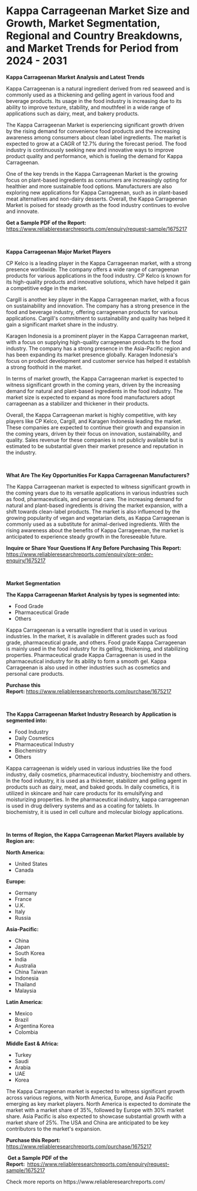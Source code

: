 <p><h1>Kappa Carrageenan Market Size and Growth, Market Segmentation, Regional and Country Breakdowns, and Market Trends for Period from 2024 -  2031</h1></p><p><strong>Kappa Carrageenan Market Analysis and Latest Trends</strong></p>
<p><p>Kappa Carrageenan is a natural ingredient derived from red seaweed and is commonly used as a thickening and gelling agent in various food and beverage products. Its usage in the food industry is increasing due to its ability to improve texture, stability, and mouthfeel in a wide range of applications such as dairy, meat, and bakery products.</p><p>The Kappa Carrageenan Market is experiencing significant growth driven by the rising demand for convenience food products and the increasing awareness among consumers about clean label ingredients. The market is expected to grow at a CAGR of 12.7% during the forecast period. The food industry is continuously seeking new and innovative ways to improve product quality and performance, which is fueling the demand for Kappa Carrageenan.</p><p>One of the key trends in the Kappa Carrageenan Market is the growing focus on plant-based ingredients as consumers are increasingly opting for healthier and more sustainable food options. Manufacturers are also exploring new applications for Kappa Carrageenan, such as in plant-based meat alternatives and non-dairy desserts. Overall, the Kappa Carrageenan Market is poised for steady growth as the food industry continues to evolve and innovate.</p></p>
<p><strong>Get a Sample PDF of the Report:&nbsp;</strong> <a href="https://www.reliableresearchreports.com/enquiry/request-sample/1675217">https://www.reliableresearchreports.com/enquiry/request-sample/1675217</a></p>
<p>&nbsp;</p>
<p><strong>Kappa Carrageenan Major Market Players</strong></p>
<p><p>CP Kelco is a leading player in the Kappa Carrageenan market, with a strong presence worldwide. The company offers a wide range of carrageenan products for various applications in the food industry. CP Kelco is known for its high-quality products and innovative solutions, which have helped it gain a competitive edge in the market.</p><p>Cargill is another key player in the Kappa Carrageenan market, with a focus on sustainability and innovation. The company has a strong presence in the food and beverage industry, offering carrageenan products for various applications. Cargill's commitment to sustainability and quality has helped it gain a significant market share in the industry.</p><p>Karagen Indonesia is a prominent player in the Kappa Carrageenan market, with a focus on supplying high-quality carrageenan products to the food industry. The company has a strong presence in the Asia-Pacific region and has been expanding its market presence globally. Karagen Indonesia's focus on product development and customer service has helped it establish a strong foothold in the market.</p><p>In terms of market growth, the Kappa Carrageenan market is expected to witness significant growth in the coming years, driven by the increasing demand for natural and plant-based ingredients in the food industry. The market size is expected to expand as more food manufacturers adopt carrageenan as a stabilizer and thickener in their products.</p><p>Overall, the Kappa Carrageenan market is highly competitive, with key players like CP Kelco, Cargill, and Karagen Indonesia leading the market. These companies are expected to continue their growth and expansion in the coming years, driven by their focus on innovation, sustainability, and quality. Sales revenue for these companies is not publicly available but is estimated to be substantial given their market presence and reputation in the industry.</p></p>
<p>&nbsp;</p>
<p><strong>What Are The Key Opportunities For Kappa Carrageenan Manufacturers?</strong></p>
<p><p>The Kappa Carrageenan market is expected to witness significant growth in the coming years due to its versatile applications in various industries such as food, pharmaceuticals, and personal care. The increasing demand for natural and plant-based ingredients is driving the market expansion, with a shift towards clean-label products. The market is also influenced by the growing popularity of vegan and vegetarian diets, as Kappa Carrageenan is commonly used as a substitute for animal-derived ingredients. With the rising awareness about the benefits of Kappa Carrageenan, the market is anticipated to experience steady growth in the foreseeable future.</p></p>
<p><strong>Inquire or Share Your Questions If Any Before Purchasing This Report:</strong> <a href="https://www.reliableresearchreports.com/enquiry/pre-order-enquiry/1675217">https://www.reliableresearchreports.com/enquiry/pre-order-enquiry/1675217</a></p>
<p>&nbsp;</p>
<p><strong>Market Segmentation</strong></p>
<p><strong>The Kappa Carrageenan Market Analysis by types is segmented into:</strong></p>
<p><ul><li>Food Grade</li><li>Pharmaceutical Grade</li><li>Others</li></ul></p>
<p><p>Kappa Carrageenan is a versatile ingredient that is used in various industries. In the market, it is available in different grades such as food grade, pharmaceutical grade, and others. Food grade Kappa Carrageenan is mainly used in the food industry for its gelling, thickening, and stabilizing properties. Pharmaceutical grade Kappa Carrageenan is used in the pharmaceutical industry for its ability to form a smooth gel. Kappa Carrageenan is also used in other industries such as cosmetics and personal care products.</p></p>
<p><strong>Purchase this Report:&nbsp;</strong><a href="https://www.reliableresearchreports.com/purchase/1675217">https://www.reliableresearchreports.com/purchase/1675217</a></p>
<p>&nbsp;</p>
<p><strong>The Kappa Carrageenan Market Industry Research by Application is segmented into:</strong></p>
<p><ul><li>Food Industry</li><li>Daily Cosmetics</li><li>Pharmaceutical Industry</li><li>Biochemistry</li><li>Others</li></ul></p>
<p><p>Kappa carrageenan is widely used in various industries like the food industry, daily cosmetics, pharmaceutical industry, biochemistry and others. In the food industry, it is used as a thickener, stabilizer and gelling agent in products such as dairy, meat, and baked goods. In daily cosmetics, it is utilized in skincare and hair care products for its emulsifying and moisturizing properties. In the pharmaceutical industry, kappa carrageenan is used in drug delivery systems and as a coating for tablets. In biochemistry, it is used in cell culture and molecular biology applications.</p></p>
<p>&nbsp;</p>
<p><strong>In terms of Region, the Kappa Carrageenan Market Players available by Region are:</strong></p>
<p>
    <p> <strong> North America: </strong>
        <ul>
            <li>United States</li>
            <li>Canada</li>
        </ul>
        </p> 
    <p> <strong> Europe: </strong>
        <ul>
            <li>Germany</li>
            <li>France</li>
            <li>U.K.</li>
            <li>Italy</li>
            <li>Russia</li>
        </ul>
        </p> 
    <p> <strong> Asia-Pacific: </strong>
        <ul>
            <li>China</li>
            <li>Japan</li>
            <li>South Korea</li>
            <li>India</li>
            <li>Australia</li>
            <li>China Taiwan</li>
            <li>Indonesia</li>
            <li>Thailand</li>
            <li>Malaysia</li>
        </ul>
        </p> 
    <p> <strong> Latin America: </strong>
        <ul>
            <li>Mexico</li>
            <li>Brazil</li>
            <li>Argentina Korea</li>
            <li>Colombia</li>
        </ul>
        </p> 
    <p> <strong> Middle East & Africa: </strong>
        <ul>
            <li>Turkey</li>
            <li>Saudi</li>
            <li>Arabia</li>
            <li>UAE</li>
            <li>Korea</li>
        </ul>
    </p>
    </p>
<p><p>The Kappa Carrageenan market is expected to witness significant growth across various regions, with North America, Europe, and Asia Pacific emerging as key market players. North America is expected to dominate the market with a market share of 35%, followed by Europe with 30% market share. Asia Pacific is also expected to showcase substantial growth with a market share of 25%. The USA and China are anticipated to be key contributors to the market's expansion.</p></p>
<p><strong>Purchase this Report: </strong><a href="https://www.reliableresearchreports.com/purchase/1675217">https://www.reliableresearchreports.com/purchase/1675217</a></p>
<p>&nbsp;<strong>Get a Sample PDF of the Report:&nbsp;&nbsp;</strong><a href="https://www.reliableresearchreports.com/enquiry/request-sample/1675217">https://www.reliableresearchreports.com/enquiry/request-sample/1675217</a></p>
<p><strong></strong></p>
<p>Check more reports on https://www.reliableresearchreports.com/</p>